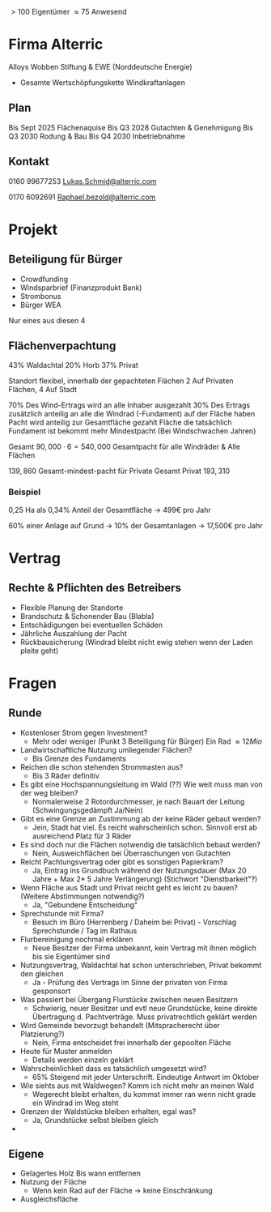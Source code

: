 $>100$ Eigentümer
$\approx 75$ Anwesend

# Firma Alterric
Alloys Wobben Stiftung & EWE (Norddeutsche Energie)

- Gesamte Wertschöpfungskette Windkraftanlagen
## Plan
Bis Sept 2025 Flächenaquise
Bis Q3 2028 Gutachten & Genehmigung 
Bis Q3 2030 Rodung & Bau
Bis Q4 2030 Inbetriebnahme

## Kontakt
0160 99677253
Lukas.Schmid@alterric.com

0170 6092691
Raphael.bezold@alterric.com

# Projekt
## Beteiligung für Bürger
- Crowdfunding
- Windsparbrief (Finanzprodukt Bank)
- Strombonus
- Bürger WEA

Nur eines aus diesen 4
## Flächenverpachtung
43% Waldachtal
20% Horb
37% Privat

Standort flexibel, innerhalb der gepachteten Flächen
2 Auf Privaten Flächen, 4 Auf Stadt

70% Des Wind-Ertrags wird an alle Inhaber ausgezahlt
30% Des Ertrags zusätzlich anteilig an alle die Windrad (-Fundament) auf der Fläche haben
Pacht wird anteilig zur Gesamtfläche gezahlt
Fläche die tatsächlich Fundament ist bekommt mehr
Mindestpacht (Bei Windschwachen Jahren)


Gesamt $90,000 \cdot 6 = 540,000$ Gesamtpacht für alle Windräder & Alle Flächen


$139,860$ Gesamt-mindest-pacht für Private
Gesamt Privat $193,310$ 

### Beispiel
0,25 Ha als 0,34% Anteil der Gesamtfläche -> 499€ pro Jahr

60% einer Anlage auf Grund -> 10% der Gesamtanlagen -> 17,500€ pro Jahr

# Vertrag
## Rechte & Pflichten des Betreibers
- Flexible Planung der Standorte
- Brandschutz & Schonender Bau (Blabla)
- Entschädigungen bei eventuellen Schäden
- Jährliche Auszahlung der Pacht
- Rückbausicherung (Windrad bleibt nicht ewig stehen wenn der Laden pleite geht)


# Fragen
## Runde
- Kostenloser Strom gegen Investment?
	- Mehr oder weniger (Punkt 3 Beteiligung für Bürger)
	  Ein Rad $\approx 12 Mio$
- Landwirtschaftliche Nutzung umliegender Flächen?
	- Bis Grenze des Fundaments
- Reichen die schon stehenden Strommasten aus?
	- Bis 3 Räder definitiv
- Es gibt eine Hochspannungsleitung im Wald (??) Wie weit muss man von der weg bleiben?
	- Normalerweise 2 Rotordurchmesser, je nach Bauart der Leitung (Schwingungsgedämpft Ja/Nein) 
- Gibt es eine Grenze an Zustimmung ab der keine Räder gebaut werden?
	- Jein, Stadt hat viel. Es reicht wahrscheinlich schon. Sinnvoll erst ab ausreichend Platz für 3 Räder
- Es sind doch nur die Flächen notwendig die tatsächlich bebaut werden?
	- Nein, Ausweichflächen bei Überraschungen von Gutachten
- Reicht Pachtungsvertrag oder gibt es sonstigen Papierkram?
	- Ja, Eintrag ins Grundbuch während der Nutzungsdauer (Max 20 Jahre + Max 2* 5 Jahre Verlängerung) (Stichwort "Dienstbarkeit"?)
- Wenn Fläche aus Stadt und Privat reicht geht es leicht zu bauen? (Weitere Abstimmungen notwendig?)
	- Ja, "Gebundene Entscheidung"
- Sprechstunde mit Firma?
	- Besuch im Büro (Herrenberg / Daheim bei Privat) - Vorschlag Sprechstunde / Tag im Rathaus
- Flurbereinigung nochmal erklären
	- Neue Besitzer der Firma unbekannt, kein Vertrag mit ihnen möglich bis sie Eigentümer sind
- Nutzungsvertrag, Waldachtal hat schon unterschrieben, Privat bekommt den gleichen
	- Ja - Prüfung des Vertrags im Sinne der privaten von Firma gesponsort
- Was passiert bei Übergang Flurstücke zwischen neuen Besitzern
	- Schwierig, neuer Besitzer und evtl neue Grundstücke, keine direkte Übertragung d. Pachtverträge. Muss privatrechtlich geklärt werden
- Wird Gemeinde bevorzugt behandelt (Mitspracherecht über Platzierung?)
	- Nein, Firma entscheidet frei innerhalb der gepoolten Fläche
- Heute für Muster anmelden
	- Details werden einzeln geklärt
- Wahrscheinlichkeit dass es tatsächlich umgesetzt wird?
	- 65% Steigend mit jeder Unterschrift. Eindeutige Antwort im Oktober
- Wie siehts aus mit Waldwegen? Komm ich nicht mehr an meinen Wald
	- Wegerecht bleibt erhalten, du kommst immer ran wenn nicht grade ein Windrad im Weg steht
- Grenzen der Waldstücke bleiben erhalten, egal was?
	- Ja, Grundstücke selbst bleiben gleich
- 

## Eigene
- Gelagertes Holz
  Bis wann entfernen
- Nutzung der Fläche
	- Wenn kein Rad auf der Fläche -> keine Einschränkung
- Ausgleichsfläche